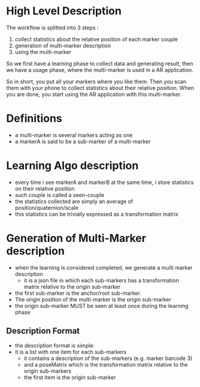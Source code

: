 # High Level Description

The workflow is splitted into 3 steps :

1. collect statistics about the relative position of each marker couple
1. generation of multi-marker description
1. using the multi-marker 

So we first have a learning phase to collect data and generating result, then
we have a usage phase, where the multi-marker is used in a AR application.

So in short, you put all your markers where you like them. Then you scan them
with your phone to collect statistics about their relative position.
When you are done, you start using the AR application with this multi-marker.

# Definitions
- a multi-marker is several markers acting as one
- a markerA is said to be a sub-marker of a multi-marker

# Learning Algo description
- every time i see markerA and markerB at the same time, i store statistics on their relative position
- such couple is called a seen-couple
- the statistics collected are simply an average of position/quaternion/scale
- this statistics can be trivially expressed as a transformation matrix

# Generation of Multi-Marker description
- when the learning is considered completed, we generate a multi marker description
  - it is a json file in which each sub-markers has a transformation matrix relative to the origin sub-marker
- the first sub-marker is the anchor/root sub-marker.
- The origin position of the multi-marker is the origin sub-marker
- the origin sub-marker MUST be seen at least once during the learning phase

## Description Format
- the description format is simple: 
- it is a list with one item for each sub-markers 
  - it contains a description of the sub-markers (e.g. marker barcode 3)
  - and a poseMatrix which is the transformation matrix relative to the origin sub-markers
  - the first item is the origin sub-marker
